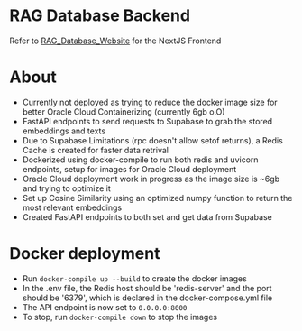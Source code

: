 # RAG Database Backend
Refer to [RAG_Database_Website](https://github.com/EYXLiu/RAG_Database_Website) for the NextJS Frontend

# About
* Currently not deployed as trying to reduce the docker image size for better Oracle Cloud Containerizing (currently 6gb o.O)
* FastAPI endpoints to send requests to Supabase to grab the stored embeddings and texts
* Due to Supabase Limitations (rpc doesn't allow setof returns), a Redis Cache is created for faster data retrival
* Dockerized using docker-compile to run both redis and uvicorn endpoints, setup for images for Oracle Cloud deployment
* Oracle Cloud deployment work in progress as the image size is ~6gb and trying to optimize it
* Set up Cosine Similarity using an optimized numpy function to return the most relevant embeddings
* Created FastAPI endpoints to both set and get data from Supabase

# Docker deployment
* Run `docker-compile up --build` to create the docker images
* In the .env file, the Redis host should be 'redis-server' and the port should be '6379', which is declared in the docker-compose.yml file
* The API endpoint is now set to `0.0.0.0:8000`
* To stop, run `docker-compile down` to stop the images 
